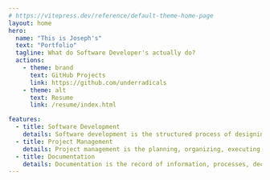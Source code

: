 ```yaml
---
# https://vitepress.dev/reference/default-theme-home-page
layout: home
hero:
  name: "This is Joseph's"
  text: "Portfolio"
  tagline: What do Software Developer's actually do?
  actions:
    - theme: brand
      text: GitHub Projects
      link: https://github.com/underradicals
    - theme: alt
      text: Resume
      link: /resume/index.html

features:
  - title: Software Development
    details: Software development is the structured process of designing, creating, testing, and maintaining software applications, systems, or platforms.
  - title: Project Management
    details: Project management is the planning, organizing, executing, and controlling resources to achieve goals within a defined timeframe and budget.
  - title: Documentation
    details: Documentation is the record of information, processes, decisions, and requirements that can be referred to by stakeholders in a SDLC.
---
```


